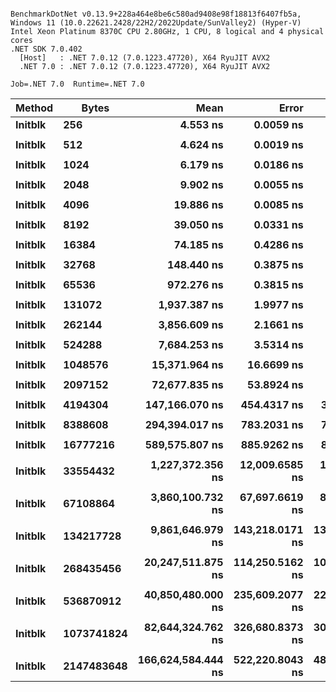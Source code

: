 ```

BenchmarkDotNet v0.13.9+228a464e8be6c580ad9408e98f18813f6407fb5a, Windows 11 (10.0.22621.2428/22H2/2022Update/SunValley2) (Hyper-V)
Intel Xeon Platinum 8370C CPU 2.80GHz, 1 CPU, 8 logical and 4 physical cores
.NET SDK 7.0.402
  [Host]   : .NET 7.0.12 (7.0.1223.47720), X64 RyuJIT AVX2
  .NET 7.0 : .NET 7.0.12 (7.0.1223.47720), X64 RyuJIT AVX2

Job=.NET 7.0  Runtime=.NET 7.0  

```
| Method  | Bytes      | Mean               | Error           | StdDev          | Min                | Max                | Ratio |
|-------- |----------- |-------------------:|----------------:|----------------:|-------------------:|-------------------:|------:|
| **Initblk** | **256**        |           **4.553 ns** |       **0.0059 ns** |       **0.0056 ns** |           **4.546 ns** |           **4.565 ns** |  **1.00** |
|         |            |                    |                 |                 |                    |                    |       |
| **Initblk** | **512**        |           **4.624 ns** |       **0.0019 ns** |       **0.0018 ns** |           **4.621 ns** |           **4.627 ns** |  **1.00** |
|         |            |                    |                 |                 |                    |                    |       |
| **Initblk** | **1024**       |           **6.179 ns** |       **0.0186 ns** |       **0.0156 ns** |           **6.153 ns** |           **6.209 ns** |  **1.00** |
|         |            |                    |                 |                 |                    |                    |       |
| **Initblk** | **2048**       |           **9.902 ns** |       **0.0055 ns** |       **0.0049 ns** |           **9.894 ns** |           **9.912 ns** |  **1.00** |
|         |            |                    |                 |                 |                    |                    |       |
| **Initblk** | **4096**       |          **19.886 ns** |       **0.0085 ns** |       **0.0080 ns** |          **19.870 ns** |          **19.902 ns** |  **1.00** |
|         |            |                    |                 |                 |                    |                    |       |
| **Initblk** | **8192**       |          **39.050 ns** |       **0.0331 ns** |       **0.0310 ns** |          **39.005 ns** |          **39.113 ns** |  **1.00** |
|         |            |                    |                 |                 |                    |                    |       |
| **Initblk** | **16384**      |          **74.185 ns** |       **0.4286 ns** |       **0.4009 ns** |          **73.735 ns** |          **74.873 ns** |  **1.00** |
|         |            |                    |                 |                 |                    |                    |       |
| **Initblk** | **32768**      |         **148.440 ns** |       **0.3875 ns** |       **0.3435 ns** |         **147.942 ns** |         **149.248 ns** |  **1.00** |
|         |            |                    |                 |                 |                    |                    |       |
| **Initblk** | **65536**      |         **972.276 ns** |       **0.3815 ns** |       **0.3382 ns** |         **971.681 ns** |         **972.891 ns** |  **1.00** |
|         |            |                    |                 |                 |                    |                    |       |
| **Initblk** | **131072**     |       **1,937.387 ns** |       **1.9977 ns** |       **1.8686 ns** |       **1,935.112 ns** |       **1,941.891 ns** |  **1.00** |
|         |            |                    |                 |                 |                    |                    |       |
| **Initblk** | **262144**     |       **3,856.609 ns** |       **2.1661 ns** |       **1.8088 ns** |       **3,854.787 ns** |       **3,859.490 ns** |  **1.00** |
|         |            |                    |                 |                 |                    |                    |       |
| **Initblk** | **524288**     |       **7,684.253 ns** |       **3.5314 ns** |       **3.3033 ns** |       **7,679.086 ns** |       **7,691.449 ns** |  **1.00** |
|         |            |                    |                 |                 |                    |                    |       |
| **Initblk** | **1048576**    |      **15,371.964 ns** |      **16.6699 ns** |      **15.5931 ns** |      **15,351.144 ns** |      **15,395.074 ns** |  **1.00** |
|         |            |                    |                 |                 |                    |                    |       |
| **Initblk** | **2097152**    |      **72,677.835 ns** |      **53.8924 ns** |      **45.0026 ns** |      **72,599.487 ns** |      **72,759.082 ns** |  **1.00** |
|         |            |                    |                 |                 |                    |                    |       |
| **Initblk** | **4194304**    |     **147,166.070 ns** |     **454.4317 ns** |     **379.4711 ns** |     **146,105.273 ns** |     **147,600.732 ns** |  **1.00** |
|         |            |                    |                 |                 |                    |                    |       |
| **Initblk** | **8388608**    |     **294,394.017 ns** |     **783.2031 ns** |     **732.6087 ns** |     **293,023.340 ns** |     **295,223.682 ns** |  **1.00** |
|         |            |                    |                 |                 |                    |                    |       |
| **Initblk** | **16777216**   |     **589,575.807 ns** |     **885.9262 ns** |     **828.6959 ns** |     **587,409.473 ns** |     **590,351.660 ns** |  **1.00** |
|         |            |                    |                 |                 |                    |                    |       |
| **Initblk** | **33554432**   |   **1,227,372.356 ns** |  **12,009.6585 ns** |  **10,028.6087 ns** |   **1,214,819.727 ns** |   **1,248,880.273 ns** |  **1.00** |
|         |            |                    |                 |                 |                    |                    |       |
| **Initblk** | **67108864**   |   **3,860,100.732 ns** |  **67,697.6619 ns** |  **88,026.0826 ns** |   **3,690,404.297 ns** |   **4,008,267.188 ns** |  **1.00** |
|         |            |                    |                 |                 |                    |                    |       |
| **Initblk** | **134217728**  |   **9,861,646.979 ns** | **143,218.0171 ns** | **133,966.2221 ns** |   **9,723,589.062 ns** |  **10,178,220.312 ns** |  **1.00** |
|         |            |                    |                 |                 |                    |                    |       |
| **Initblk** | **268435456**  |  **20,247,511.875 ns** | **114,250.5162 ns** | **106,870.0038 ns** |  **20,079,390.625 ns** |  **20,424,534.375 ns** |  **1.00** |
|         |            |                    |                 |                 |                    |                    |       |
| **Initblk** | **536870912**  |  **40,850,480.000 ns** | **235,609.2077 ns** | **220,388.9991 ns** |  **40,556,184.615 ns** |  **41,360,661.538 ns** |  **1.00** |
|         |            |                    |                 |                 |                    |                    |       |
| **Initblk** | **1073741824** |  **82,644,324.762 ns** | **326,680.8373 ns** | **305,577.4579 ns** |  **82,334,285.714 ns** |  **83,439,500.000 ns** |  **1.00** |
|         |            |                    |                 |                 |                    |                    |       |
| **Initblk** | **2147483648** | **166,624,584.444 ns** | **522,220.8043 ns** | **488,485.6643 ns** | **165,439,866.667 ns** | **167,415,000.000 ns** |  **1.00** |
